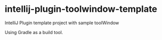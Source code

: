 # intellij-plugin-toolwindow-template
IntelliJ Plugin template project with sample toolWindow

Using Gradle as a build tool.
